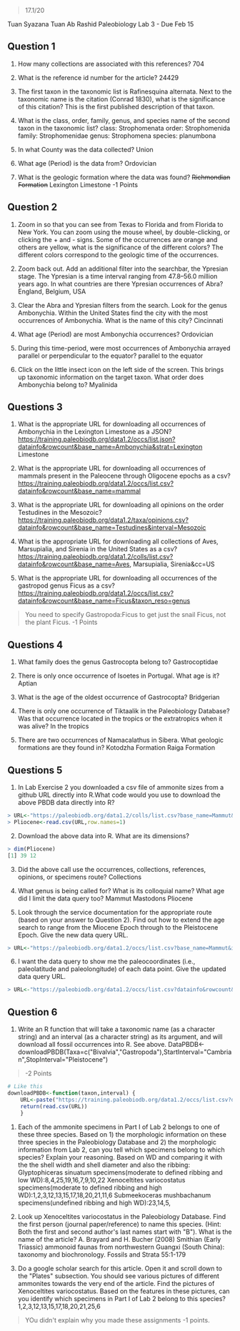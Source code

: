 > 17.1/20

Tuan Syazana Tuan Ab Rashid
Paleobiology 
Lab 3 - Due Feb 15

## Question 1
1) How many collections are associated with this references?
704

2) What is the reference id number for the article?
24429

1) The first taxon in the taxonomic list is Rafinesquina alternata. Next to the taxonomic name is the citation (Conrad 1830), what is the significance of this citation?
 This is the first published description of that taxon.

2) What is the class, order, family, genus, and species name of the second taxon in the taxonomic list?
class: Strophomenata
order: Strophomenida
family: Strophomenidae
genus: Strophomena
species: planumbona

3) In what County was the data collected?
Union

4) What age (Period) is the data from?
Ordovician

5) What is the geologic formation where the data was found?
<strike>Richmondian Formation</strike> Lexington Limestone -1 Points

## Question 2
1) Zoom in so that you can see from Texas to Florida and from Florida to New York. You can zoom using the mouse wheel, by double-clicking, or clicking the + and - signs. Some of the occurrences are orange and others are yellow, what is the significance of the different colors?
The different colors correspond to the geologic time of the occurrences.

2) Zoom back out. Add an additional filter into the searchbar, the Ypresian stage. The Ypresian is a time interval ranging from 47.8–56.0 million years ago. In what countries are there Ypresian occurrences of Abra?
England, Belgium, USA

3) Clear the Abra and Ypresian filters from the search. Look for the genus Ambonychia. Within the United States find the city with the most occurrences of Ambonychia. What is the name of this city?
Cincinnati

4) What age (Period) are most Ambonychia occurrences?
Ordovician

1) During this time-period, were most occurrences of Ambonychia arrayed parallel or perpendicular to the equator?
parallel to the equator

2) Click on the little insect icon on the left side of the screen. This brings up taxonomic information on the target taxon. What order does Ambonychia belong to?
Myalinida

## Questions 3

1) What is the appropriate URL for downloading all occurrences of Ambonychia in the Lexington Limestone as a JSON?
https://training.paleobiodb.org/data1.2/occs/list.json?datainfo&rowcount&base_name=Ambonychia&strat=Lexington Limestone

2) What is the appropriate URL for downloading all occurrences of mammals present in the Paleocene through Oligocene epochs as a csv?
https://training.paleobiodb.org/data1.2/occs/list.csv?datainfo&rowcount&base_name=mammal

3) What is the appropriate URL for downloading all opinions on the order Testudines in the Mesozoic?
https://training.paleobiodb.org/data1.2/taxa/opinions.csv?datainfo&rowcount&base_name=Testudines&interval=Mesozoic

4) What is the appropriate URL for downloading all collections of Aves, Marsupialia, and Sirenia in the United States as a csv?
https://training.paleobiodb.org/data1.2/colls/list.csv?datainfo&rowcount&base_name=Aves, Marsupialia, Sirenia&cc=US

5) What is the appropriate URL for downloading all occurrences of the gastropod genus Ficus as a csv?
https://training.paleobiodb.org/data1.2/occs/list.csv?datainfo&rowcount&base_name=Ficus&taxon_reso=genus

> You need to specify Gastropoda:Ficus to get just the snail Ficus, not the plant Ficus. -1 Points

## Questions 4

1) What family does the genus Gastrocopta belong to?
Gastrocoptidae

2) There is only once occurrence of Isoetes in Portugal. What age is it?
Aptian

3) What is the age of the oldest occurrence of Gastrocopta?
Bridgerian

4) There is only one occurrence of Tiktaalik in the Paleobiology Database? Was that occurrence located in the tropics or the extratropics when it was alive?
In the tropics

5) There are two occurrences of Namacalathus in Sibera. What geologic formations are they found in?
Kotodzha Formation
Raiga Formation

## Questions 5

1) In Lab Exercise 2 you downloaded a csv file of ammonite sizes from a github URL directly into R.What code would you use to download the above PBDB data directly into R?
````R
> URL<-"https://paleobiodb.org/data1.2/colls/list.csv?base_name=Mammut&interval=Pliocene"
> Pliocene<-read.csv(URL,row.names=1)
````

2) Download the above data into R. What are its dimensions?

````R
> dim(Pliocene)
[1] 39 12
````

3) Did the above call use the occurrences, collections, references, opinions, or specimens route?
Collections

4. What genus is being called for? What is its colloquial name? What age did I limit the data query too?
Mammut
Mastodons
Pliocene

5) Look through the service documentation for the appropriate route (based on your answer to Question 2). Find out how to extend the age search to range from the Miocene Epoch through to the Pleistocene Epoch. Give the new data query URL.
````R
> URL<-"https://paleobiodb.org/data1.2/occs/list.csv?base_name=Mammut&interval=Pleistocene,Miocene”
````

6) I want the data query to show me the paleocoordinates (i.e., paleolatitude and paleolongitude) of each data point. Give the updated data query URL.
````R
> URL<-"https://paleobiodb.org/data1.2/occs/list.csv?datainfo&rowcount&base_name=Mammut&interval=Pleistocene,Miocene&show=paleoloc”
````

## Question 6

1) Write an R function that will take a taxonomic name (as a character string) and an interval (as a character string) as its argument, and will download all fossil occurrences into R. See above.
DataPBDB<-downloadPBDB(Taxa=c("Bivalvia","Gastropoda"),StartInterval="Cambrian",StopInterval="Pleistocene")

> -2 Points

````R
# Like this
downloadPBDB<-function(taxon,interval) {
    URL<-paste("https://training.paleobiodb.org/data1.2/occs/list.csv?datainfo&rowcount&base_name",taxon,"&interval=",interval,sep="")
    return(read.csv(URL))
    }
````

1) Each of the ammonite specimens in Part I of Lab 2 belongs to one of these three species. Based on 1) the morphologic information on these three species in the Paleobiology Database and 2) the morphologic information from Lab 2, can you tell which specimens belong to which species? Explain your reasoning.
Based on WD and comparing it with the the shell width and shell diameter and also the ribbing:
Glyptophiceras sinuatum specimens(moderate to defined ribbing and low WD):8,4,25,19,16,7,9,10,22
Xenoceltites variocostatus specimens(moderate to defined ribbing and high WD):1,2,3,12,13,15,17,18,20,21,11,6
Submeekoceras mushbachanum specimens(undefined ribbing and high WD):23,14,5,

2. Look up Xenoceltites variocostatus in the Paleobiology Database. Find the first person (journal paper/reference) to name this species. (Hint: Both the first and second author's last names start with "B"). What is the name of the article?
A. Brayard and H. Bucher (2008)
Smithian (Early Triassic) ammonoid faunas from northwestern Guangxi (South China): taxonomy and biochronology. Fossils and Strata 55:1-179

3. Do a google scholar search for this article. Open it and scroll down to the "Plates" subsection. You should see various pictures of different ammonites towards the very end of the article. Find the pictures of Xenoceltites variocostatus. Based on the features in these pictures, can you identify which specimens in Part I of Lab 2 belong to this species?
1,2,3,12,13,15,17,18,20,21,25,6

> YOu didn't explain why you made these assignments -1 points.
